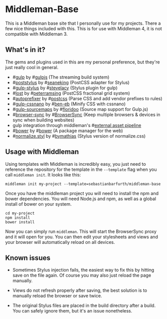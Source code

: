 # Middleman-Base

This is a Middleman base site that I personally use for my projects. There a few
nice things included with this. This is for use with Middleman 4, it is not
compatible with Middleman 3.

## What's in it?

The gems and plugins used in this are my personal preference, but they're
just really cool in general.

* #[gulp](https://github.com/gulpjs/gulp) by #[gulpjs](https://github.com/gulpjs/gulp) (The streaming build system)
* #[poststylus](https://github.com/seaneking/poststylus) by #[seaneking](https://github.com/seaneking) (PostCSS adapter for Stylus)
* #[gulp-stylus](https://github.com/stevelacy/gulp-stylus) by #[stevelacy](https://github.com/stevelacy) (Stylus plugin for gulp)
* #[lost](https://github.com/peterramsing/lost) by #[peterramsing](https://github.com/peterramsing) (PostCSS fractional grid system)
* #[autoprefixer](https://github.com/postcss/autoprefixer) by #[postcss](https://github.com/postcss) (Parse CSS and add vendor prefixes to rules)
* #[gulp-cssnano](https://github.com/ben-eb/gulp-cssnano) by #[ben-eb](https://github.com/ben-eb) (Minify CSS with cssnano)
* #[gulp-sourcemaps](https://github.com/floridoo/gulp-sourcemaps) by #[floridoo](https://github.com/floridoo) (Source map support for Gulp.js)
* #[browser-sync](https://github.com/BrowserSync/browser-sync) by #[BrowserSync](https://github.com/BrowserSync) (Keep multiple browsers & devices in sync when building websites)
* gulp integration through middleman's #[external asset pipeline](https://middlemanapp.com/advanced/external-pipeline)
* #[bower](https://github.com/bower/bower) by #[bower](https://github.com/bower) (A package manager for the web)
* #[normalize.styl](https://github.com/bymathias/normalize.styl) by #[bymathias](https://github.com/bymathias) (Stylus version of normalize.css)

## Usage with Middleman

Using templates with Middleman is incredibly easy, you just need to reference
the repository for the template in the ``--template`` flag when you call
``middleman init``. It looks like this:

```
middleman init my-project --template=sebastianbarfurth/middleman-base
```

Once you have the middleman project you will need to install the npm and bower
dependencies. You will need Node.js and npm, as well as a global install of
bower on your system.

```
cd my-project
npm install
bower install
```

Now you can simply run ``middleman``. This will start the BrowserSync proxy
and it will open for you. You can then edit your stylesheets and views and your
browser will automatically reload on all devices.

## Known issues

* Sometimes Stylus injection fails, the easiest way to fix this by hitting save
on the file again. Of course you may also just reload the page manually.

* Views do not refresh properly after saving, the best solution is to manually
reload the browser or save twice.

* The original Stylus files are placed in the build directory after a build. You
can safely ignore them, but it's an issue nonetheless.
